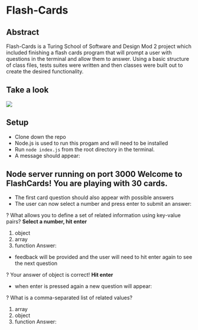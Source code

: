 # Flash-Cards


## Abstract 

Flash-Cards is a Turing School of Software and Design Mod 2 project which included finishing a flash cards program that will prompt a user with questions in the terminal and allow them to answer. Using a basic structure of class files, tests suites were written and then classes were built out to create the desired functionality. 

## Take a look

![](https://media.giphy.com/media/T4ucaVsbIBrmaXHFkQ/giphy.gif)

## Setup

- Clone down the repo
- Node.js is used to run this progam and will need to be installed
- Run `node index.js` from the root directory in the terminal. 
- A message should appear: 

Node server running on port 3000
Welcome to FlashCards! You are playing with 30 cards.
-----------------------------------------------------------------------

- The first card question should also appear with possible answers
- The user can now select a number and press enter to submit an answer:

? What allows you to define a set of related information using key-value pairs? **Select a number, hit enter**
  1) object
  2) array
  3) function
  Answer: 
  
- feedback will be provided and the user will need to hit enter again to see the next question

? Your answer of object is correct! **Hit enter**

- when enter is pressed again a new question will appear: 

? What is a comma-separated list of related values? 
  1) array
  2) object
  3) function
  Answer: 

